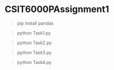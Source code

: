 # CSIT6000PAssignment1

>pip install pandas

>python Task1.py

>python Task2.py

>python Task3.py

>python Task4.py
